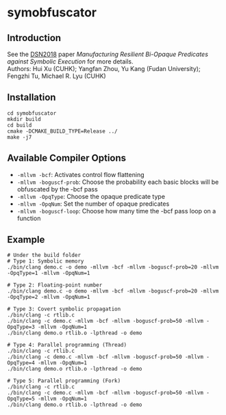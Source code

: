 # symobfuscator
## Introduction
See the [DSN2018](https://dsn2018.uni.lu/main-track-accepted-papers/) paper *Manufacturing Resilient Bi-Opaque Predicates against Symbolic Execution* for more details.  
Authors: Hui Xu (CUHK); Yangfan Zhou, Yu Kang (Fudan University); Fengzhi Tu, Michael R. Lyu (CUHK)
## Installation
```
cd symobfuscator
mkdir build
cd build
cmake -DCMAKE_BUILD_TYPE=Release ../
make -j7
```
## Available Compiler Options
- `-mllvm -bcf`: Activates control flow flattening
- `-mllvm -boguscf-prob`: Choose the probability each basic blocks will be obfuscated by the -bcf pass
- `-mllvm -OpqType`: Choose the opaque predicate type
- `-mllvm -OpqNum`: Set the number of opaque predicates
- `-mllvm -boguscf-loop`: Choose how many time the -bcf pass loop on a function

## Example
```
# Under the build folder
# Type 1: Symbolic memory
./bin/clang demo.c -o demo -mllvm -bcf -mllvm -boguscf-prob=20 -mllvm -OpqType=1 -mllvm -OpqNum=1

# Type 2: Floating-point number
./bin/clang demo.c -o demo -mllvm -bcf -mllvm -boguscf-prob=20 -mllvm -OpqType=2 -mllvm -OpqNum=1

# Type 3: Covert symbolic propagation
./bin/clang -c rtlib.c
./bin/clang -c demo.c -mllvm -bcf -mllvm -boguscf-prob=50 -mllvm -OpqType=3 -mllvm -OpqNum=1
./bin/clang demo.o rtlib.o -lpthread -o demo

# Type 4: Parallel programming (Thread)
./bin/clang -c rtlib.c
./bin/clang -c demo.c -mllvm -bcf -mllvm -boguscf-prob=50 -mllvm -OpqType=4 -mllvm -OpqNum=1
./bin/clang demo.o rtlib.o -lpthread -o demo

# Type 5: Parallel programming (Fork)
./bin/clang -c rtlib.c
./bin/clang -c demo.c -mllvm -bcf -mllvm -boguscf-prob=50 -mllvm -OpqType=5 -mllvm -OpqNum=1
./bin/clang demo.o rtlib.o -lpthread -o demo
```
